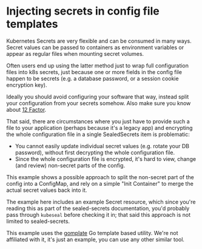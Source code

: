 # Injecting secrets in config file templates

Kubernetes Secrets are very flexible and can be consumed in many ways.
Secret values can be passed to containers as environment variables or appear as regular files when mounting secret volumes.

Often users end up using the latter method just to wrap full configuration files into k8s secrets, just
because one or more fields in the config file happen to be secrets (e.g. a database password, or a session cookie encryption key).

Ideally you should avoid configuring your software that way, instead split your configuration from your secrets somehow. Also make sure you know about [12 Factor](https://www.12factor.net/).

That said, there are circumstances where you just have to provide such a file to your application (perhaps because it's a legacy app) and encrypting the whole configuration file in a single SealedSecrets item is problematic:

* You cannot easily update individual secret values (e.g. rotate your DB password), without first decrypting the whole configuration file.
* Since the whole configuration file is encrypted, it's hard to view, change (and review) non-secret parts of the config.

This example shows a possible approach to split the non-secret part of the config into a ConfigMap, and rely on a simple "Init Container" to merge the actual secret values back into it.

The example here includes an example Secret resource, which since you're reading this as part of the sealed-secrets documentation, you'd probably pass through `kubeseal` before checking it in; that said this approach is not limited to sealed-secrets.

This example uses the [gomplate](https://docs.gomplate.ca/) Go template based utility. We're not affiliated with it, it's just an example, you can use any other similar tool.
